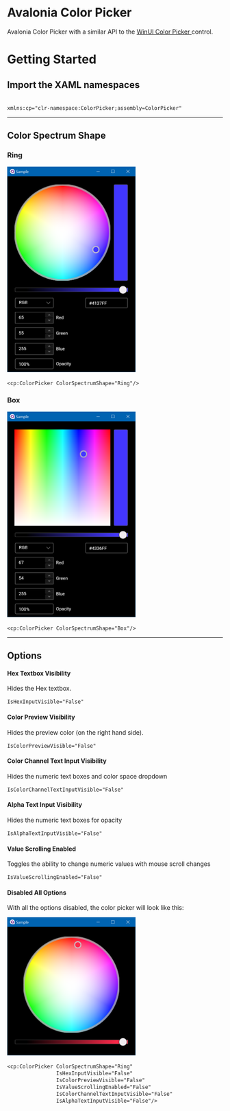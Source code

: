 # Avalonia Color Picker
Avalonia Color Picker with a similar API to the [WinUI  Color Picker ](https://docs.microsoft.com/uwp/api/microsoft.ui.xaml.controls.colorpicker?view=winui-2.4&WT.mc_id=blog-avalonia-mijam) control. 


# Getting Started 

## Import the XAML namespaces 
```

xmlns:cp="clr-namespace:ColorPicker;assembly=ColorPicker"	

```
---
## Color Spectrum Shape
###  Ring

<img src="assets/scs_wheel_all.png" width="300" />

```
<cp:ColorPicker ColorSpectrumShape="Ring"/>
```

###  Box
<img src="assets/scs_box_all.png" width="300" />

```
<cp:ColorPicker ColorSpectrumShape="Box"/>
```
---

## Options

#### Hex Textbox Visibility
Hides the Hex textbox.
```
IsHexInputVisible="False"
```

#### Color Preview Visibility
Hides the preview color (on the right hand side).
```
IsColorPreviewVisible="False"
```

#### Color Channel Text Input Visibility
Hides the numeric text boxes and color space dropdown 
```
IsColorChannelTextInputVisible="False"
```

#### Alpha Text Input Visibility
Hides the numeric text boxes for opacity
```
IsAlphaTextInputVisible="False"
```

#### Value Scrolling Enabled 
Toggles the ability to change numeric values with  mouse scroll changes
```
IsValueScrollingEnabled="False"
```

#### Disabled All Options
With all the options disabled, the color picker will look like this:

<img src="assets/scs_all_disabled.png" width="300" />

```
<cp:ColorPicker ColorSpectrumShape="Ring" 
                IsHexInputVisible="False" 
                IsColorPreviewVisible="False"
                IsValueScrollingEnabled="False"
                IsColorChannelTextInputVisible="False"
                IsAlphaTextInputVisible="False"/>
```

